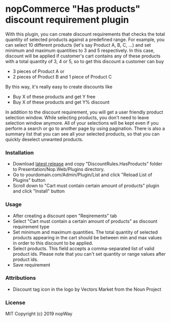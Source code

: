 # nopCommerce "Has products" discount requirement plugin
With this plugin, you can create discount requirements that checks the total quantity of selected products against a predefined range. For example, you can select 10 different products (let's say Product A, B, C, ...) and set minimum and maximum quantities to 3 and 5 respectively. In this case, discount will be applied if customer's cart contains any of these products with a total quantity of 3, 4 or 5, so to get this discount a customer can buy

* 3 pieces of Product A or
* 2 pieces of Product B and 1 piece of Product C

By this way, it's really easy to create discounts like

* Buy X of these products and get Y free
* Buy X of these products and get Y% discount

In addition to the discount requirement, you will get a user friendly product selection window. While selecting products, you don't need to leave selection window anymore. All of your selections will be kept even if you perform a search or go to another page by using pagination. There is also a summary list that you can see all your selected products, so that you can quickly deselect unwanted products.

### Installation
* Download [latest release](https://github.com/nopWay/HasProducts-discount-requiremement-plugin-for-nopcommerce/releases/latest) and copy "DiscountRules.HasProducts" folder to Presentation/Nop.Web/Plugins directory.
* Go to yourdomain.com/Admin/Plugin/List and click "Reload List of Plugins" button
* Scroll down to "Cart must contain certain amount of products" plugin and click "Install" button

### Usage
* After creating a discount open "Reqirements" tab
* Select "Cart must contain a certain amount of products" as discount requirement type
* Set minimum and maximum quantities. The total quantity of selected products appearing in the cart should be between min and max values in order to this discount to be applied.
* Select products. This field accepts a comma-separated list of valid product ids. Please note that you can't set quantity or range values after product ids.
* Save requirement

### Attributions
* Discount tag icon in the logo by Vectors Market from the Noun Project

### License
MIT Copyright (c) 2019 nopWay

